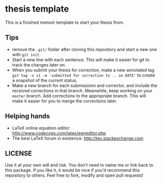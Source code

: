 thesis template
===============

This is a finished memoir template to start your thesis from.

Tips
----

* remove the ```.git/``` folder after cloning this repository and start a new one with ```git init```.
* Start a new line with each sentence. This will make it easier for git to track the changes later on.
* When you submit your thesis for correction, make a new annotated tag ```git tag -s v1 -m 'submitted for correction to .. on DATE'``` to create a snapshot of the current status.
* Make a new branch for each submissionn and corrector, and include the received corrections in that branch. Meanwhile, keep working on your ```master``` branch. Add corrections to the appropriate branch. This will make it easier for you to merge the corrections later.

Helping hands
-------------

* LaTeX online equation editor: http://www.codecogs.com/latex/eqneditor.php
* The best LaTeX forum in existence: http://tex.stackexchange.com

LICENSE
-------

Use it at your own will and risk. You don't need to name me or link back to this package. If you like it, it would be nice if you'd recommend this repository to others.
Feel free to fork, modify and open pull requests!
